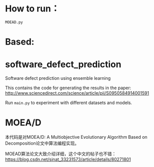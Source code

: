 # How to run：
`MOEAD.py`







# Based:
# software_defect_prediction
Software defect prediction using ensemble learning

This contains the code for generating the results in the paper:
http://www.sciencedirect.com/science/article/pii/S0950584914001591

Run `main.py` to experiment with different datasets and models.
# MOEA/D
本代码是对MOEA/D: A Multiobjective Evolutionary Algorithm Based on Decomposition论文中算法编程实现。

MOEAD算法论文大致介绍详细，这个中文的帖子也不错：https://blog.csdn.net/sinat_33231573/article/details/80271801